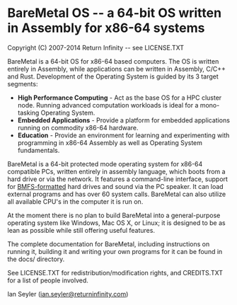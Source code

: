 # BareMetal OS -- a 64-bit OS written in Assembly for x86-64 systems #
Copyright (C) 2007-2014 Return Infinity -- see LICENSE.TXT

BareMetal is a 64-bit OS for x86-64 based computers. The OS is written entirely in Assembly, while applications can be written in Assembly, C/C++ and Rust. Development of the Operating System is guided by its 3 target segments:

* **High Performance Computing** - Act as the base OS for a HPC cluster node. Running advanced computation workloads is ideal for a mono-tasking Operating System.
* **Embedded Applications** - Provide a platform for embedded applications running on commodity x86-64 hardware.
* **Education** - Provide an environment for learning and experimenting with programming in x86-64 Assembly as well as Operating System fundamentals.

BareMetal is a 64-bit protected mode operating system for x86-64 compatible PCs, written entirely in assembly language, which boots from a hard drive or via the network. It features a command-line interface, support for [BMFS-formatted](https://github.com/ReturnInfinity/BMFS) hard drives and sound via the PC speaker. It can load external programs and has over 60 system calls. BareMetal can also utilize all available CPU's in the computer it is run on.

At the moment there is no plan to build BareMetal into a general-purpose operating system like Windows, Mac OS X, or Linux; it is designed to be as lean as possible while still offering useful features.

The complete documentation for BareMetal, including instructions on running it, building it and writing your own programs for it can be found in the docs/ directory.

See LICENSE.TXT for redistribution/modification rights, and CREDITS.TXT for a list of people involved.

Ian Seyler (ian.seyler@returninfinity.com)
